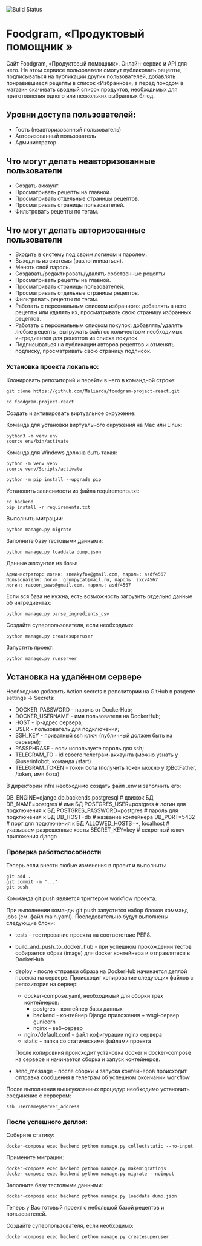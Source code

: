 ![Build Status](https://github.com/MaximoRya/foodgram-project-react/workflows/foodgram_workflow/badge.svg)


#  Foodgram, «Продуктовый помощник »

Cайт Foodgram, «Продуктовый помощник». Онлайн-сервис и API для него. На этом сервисе пользователи смогут публиковать рецепты, подписываться на публикации других пользователей, добавлять понравившиеся рецепты в список «Избранное», а перед походом в магазин скачивать сводный список продуктов, необходимых для приготовления одного или нескольких выбранных блюд.

## Уровни доступа пользователей:
- Гость (неавторизованный пользователь)
- Авторизованный пользователь
- Администратор
## Что могут делать неавторизованные пользователи
- Создать аккаунт.
- Просматривать рецепты на главной.
- Просматривать отдельные страницы рецептов.
- Просматривать страницы пользователей.
- Фильтровать рецепты по тегам.
## Что могут делать авторизованные пользователи
- Входить в систему под своим логином и паролем.
- Выходить из системы (разлогиниваться).
- Менять свой пароль.
- Создавать/редактировать/удалять собственные рецепты
- Просматривать рецепты на главной.
- Просматривать страницы пользователей.
- Просматривать отдельные страницы рецептов.
- Фильтровать рецепты по тегам.
- Работать с персональным списком избранного: добавлять в него рецепты или удалять их, просматривать свою страницу избранных рецептов.
- Работать с персональным списком покупок: добавлять/удалять любые рецепты, выгружать файл со количеством необходимых ингредиентов для рецептов из списка покупок.
- Подписываться на публикации авторов рецептов и отменять подписку, просматривать свою страницу подписок.

### Установка проекта локально:

Клонировать репозиторий и перейти в него в командной строке:

```
git clone https://github.com/Maliarda/foodgram-project-react.git
```

```
cd foodgram-project-react 
```

Cоздать и активировать виртуальное окружение:

Команда для установки виртуального окружения на Mac или Linux:
```
python3 -m venv env
source env/bin/activate
```
Команда для Windows должна быть такая:
```
python -m venv venv
source venv/Scripts/activate
```

```
python -m pip install --upgrade pip
```

Установить зависимости из файла requirements.txt:

```
cd backend
pip install -r requirements.txt
```

Выполнить миграции:

```
python manage.py migrate
```

Заполните базу тестовыми данными:
```
python manage.py loaddata dump.json
```

Данные аккаунтов из базы:
```
Администратор: логин: sneakyfox@gmail.com, пароль: asdf4567
Пользователи: логин: grumpycat@mail.ru, пароль: zxcv4567 
логин: racoon_paws@gmail.com, пароль: asdf4567
```
Если вся база не нужна, есть возможность загрузить отдельно данные об ингредиентах:
```
python manage.py parse_ingredients_csv
```
Создайте суперпользователя, если необходимо:
```
python manage.py createsuperuser
```

Запустить проект:

```
python manage.py runserver
```


## Установка на удалённом сервере

Необходимо добавить Action secrets в репозитории на GitHub в разделе settings -> Secrets:
* DOCKER_PASSWORD - пароль от DockerHub;
* DOCKER_USERNAME - имя пользователя на DockerHub;
* HOST - ip-адрес сервера;
* USER - пользователь для подключения;
* SSH_KEY - приватный ssh ключ (публичный должен быть на сервере);
* PASSPHRASE - если используете пароль для ssh;
* TELEGRAM_TO - id своего телеграм-аккаунта (можно узнать у @userinfobot, команда /start)
* TELEGRAM_TOKEN - токен бота (получить токен можно у @BotFather, /token, имя бота)

В директории infra необходимо создать файл .env и заполнить его:

DB_ENGINE=django.db.backends.postgresql  # движок БД
DB_NAME=postgres  # имя БД
POSTGRES_USER=postgres  # логин для подключения к БД
POSTGRES_PASSWORD=postgres  # пароль для подключения к БД
DB_HOST=db  # название контейнера
DB_PORT=5432  # порт для подключения к БД
ALLOWED_HOSTS=*, localhost # указываем разрешенные хосты
SECRET_KEY=key # секретный ключ приложения django

### Проверка работоспособности

Теперь если внести любые изменения в проект и выполнить:
```
git add .
git commit -m "..."
git push
```
Комманда git push является триггером workflow проекта.

При выполнении команды git push запустится набор блоков комманд jobs (см. файл main.yaml).
Последовательно будут выполнены следующие блоки:
* tests - тестирование проекта на соответствие PEP8.
* build_and_push_to_docker_hub - при успешном прохождении тестов собирается образ (image) для docker контейнера и отправлятеся в DockerHub
* deploy - после отправки образа на DockerHub начинается деплой проекта на сервере.
Происходит копирование следующих файлов с репозитория на сервер:
  - docker-compose.yaml, необходимый для сборки трех контейнеров:
    + postgres - контейнер базы данных
    + backend - контейнер Django приложения + wsgi-сервер gunicorn
    + nginx - веб-сервер
  - nginx/default.conf - файл кофигурации nginx сервера
  - static - папка со статическими файлами проекта
  
  После копировния происходит установка docker и docker-compose на сервере и начинается сборка и запуск контейнеров.
* send_message - после сборки и запуска контейнеров происходит отправка сообщения в 
  телеграм об успешном окончании workflow

После выполнения вышеуказанных процедур необходимо установить соединение с сервером:
```
ssh username@server_address
```

### После успешного деплоя:
Соберите статику:
```
docker-compose exec backend python manage.py collectstatic --no-input
```

Примените миграции:
```
docker-compose exec backend python manage.py makemigrations
docker-compose exec backend python manage.py migrate --noinput
```
Заполните базу тестовыми данными:
```
docker-compose exec backend python manage.py loaddata dump.json
```

Теперь у Вас готовый проект с небольшой базой рецептов и пользователей.

Создайте суперпользователя, если необходимо:
```
docker-compose exec backend python manage.py createsuperuser
```
